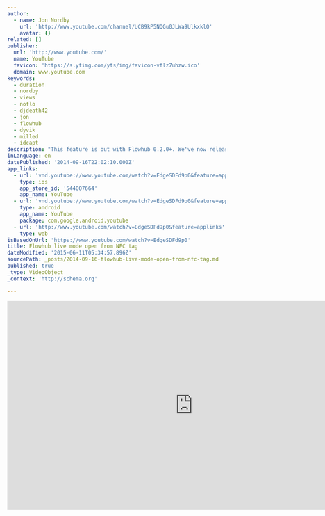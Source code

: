 ```yaml
---
author:
  - name: Jon Nordby
    url: 'http://www.youtube.com/channel/UCB9kP5NQGu0JLWa9UlkxklQ'
    avatar: {}
related: []
publisher:
  url: 'http://www.youtube.com/'
  name: YouTube
  favicon: 'https://s.ytimg.com/yts/img/favicon-vflz7uhzw.ico'
  domain: www.youtube.com
keywords:
  - duration
  - nordby
  - views
  - noflo
  - djdeath42
  - jon
  - flowhub
  - dyvik
  - milled
  - idcapt
description: "This feature is out with Flowhub 0.2.0+. We've now released the Kickstarter plans: https://www.kickstarter.com/projects/noflo/noflo-development-environment/posts/985898 Note that the Android tablet does not have any special software installed!"
inLanguage: en
datePublished: '2014-09-16T22:02:10.000Z'
app_links:
  - url: 'vnd.youtube://www.youtube.com/watch?v=EdgeSDFd9p0&feature=applinks'
    type: ios
    app_store_id: '544007664'
    app_name: YouTube
  - url: 'vnd.youtube://www.youtube.com/watch?v=EdgeSDFd9p0&feature=applinks'
    type: android
    app_name: YouTube
    package: com.google.android.youtube
  - url: 'http://www.youtube.com/watch?v=EdgeSDFd9p0&feature=applinks'
    type: web
isBasedOnUrl: 'https://www.youtube.com/watch?v=EdgeSDFd9p0'
title: Flowhub live mode open from NFC tag
dateModified: '2015-06-11T05:34:57.896Z'
sourcePath: _posts/2014-09-16-flowhub-live-mode-open-from-nfc-tag.md
published: true
_type: VideoObject
_context: 'http://schema.org'

---
```

<iframe src="https://cdn.embedly.com/widgets/media.html?src=https%3A%2F%2Fwww.youtube.com%2Fembed%2FEdgeSDFd9p0%3Ffeature%3Doembed&amp;url=https%3A%2F%2Fwww.youtube.com%2Fwatch%3Fv%3DEdgeSDFd9p0&amp;image=https%3A%2F%2Fi.ytimg.com%2Fvi%2FEdgeSDFd9p0%2Fhqdefault.jpg&amp;key=b7d04c9b404c499eba89ee7072e1c4f7&amp;type=text%2Fhtml&amp;schema=youtube" width="854" height="480" scrolling="no" frameborder="0" allowfullscreen="allowfullscreen" style=""></iframe>